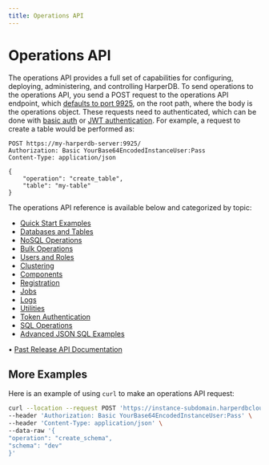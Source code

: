 ```yaml
---
title: Operations API
---
```


# Operations API

The operations API provides a full set of capabilities for configuring, deploying, administering, and controlling HarperDB. To send operations to the operations API, you send a POST request to the operations API endpoint, which [defaults to port 9925](../../../deployments/configuration), on the root path, where the body is the operations object. These requests need to authenticated, which can be done with [basic auth](../../../developers/security/basic-auth) or [JWT authentication](../../../developers/security/jwt-auth). For example, a request to create a table would be performed as:

```http
POST https://my-harperdb-server:9925/
Authorization: Basic YourBase64EncodedInstanceUser:Pass
Content-Type: application/json

{
    "operation": "create_table",
    "table": "my-table"
}
```

The operations API reference is available below and categorized by topic:

- [Quick Start Examples](./quickstart-examples)
- [Databases and Tables](./databases-and-tables)
- [NoSQL Operations](./nosql-operations)
- [Bulk Operations](./bulk-operations)
- [Users and Roles](./users-and-roles)
- [Clustering](./clustering)
- [Components](./components)
- [Registration](./registration)
- [Jobs](./jobs)
- [Logs](./logs)
- [Utilities](./utilities)
- [Token Authentication](./token-authentication)
- [SQL Operations](./sql-operations)
- [Advanced JSON SQL Examples](./advanced-json-sql-examples)

• [Past Release API Documentation](https://olddocs.harperdb.io)

## More Examples

Here is an example of using `curl` to make an operations API request:

```bash
curl --location --request POST 'https://instance-subdomain.harperdbcloud.com' \
--header 'Authorization: Basic YourBase64EncodedInstanceUser:Pass' \
--header 'Content-Type: application/json' \
--data-raw '{
"operation": "create_schema",
"schema": "dev"
}'
```
